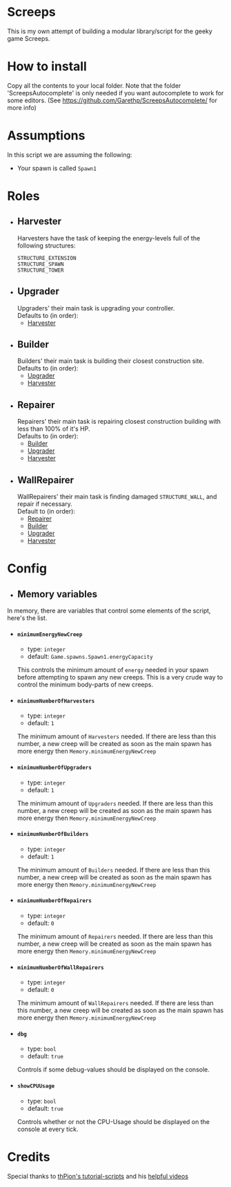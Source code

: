 # Screeps
This is my own attempt of building a modular library/script for the geeky game Screeps.

# How to install
Copy all the contents to your local folder. Note that the folder 'ScreepsAutocomplete' is only needed if you want autocomplete to work for some editors. (See https://github.com/Garethp/ScreepsAutocomplete/ for more info)

# Assumptions
In this script we are assuming the following:
- Your spawn is called `Spawn1`

# Roles
- ## <a name="role-harvester"></a>Harvester
  Harvesters have the task of keeping the energy-levels full of the following structures:
  ```
  STRUCTURE_EXTENSION
  STRUCTURE_SPAWN
  STRUCTURE_TOWER
  ```
- ## <a name="role-upgrader"></a>Upgrader
  Upgraders' their main task is upgrading your controller.  
  Defaults to (in order):  
  - [Harvester](#role-harvester)
- ## <a name="role-builder"></a>Builder
  Builders' their main task is building their closest construction site.  
  Defaults to (in order):  
  - [Upgrader](#role-upgrader)
  - [Harvester](#role-harvester)
- ## <a name="role-repairer"></a>Repairer
  Repairers' their main task is repairing closest construction building with less than 100% of it's HP.  
  Defaults to (in order):  
  - [Builder](#role-builder)
  - [Upgrader](#role-upgrader)
  - [Harvester](#role-harvester)
- ## <a name="role-wallrepairer"></a>WallRepairer
  WallRepairers' their main task is finding damaged `STRUCTURE_WALL`, and repair if necessary.  
  Default to (in order):  
  - [Repairer](#role-repairer)
  - [Builder](#role-builder)
  - [Upgrader](#role-upgrader)
  - [Harvester](#role-harvester)

# Config
- ## Memory variables
In memory, there are variables that control some elements of the script, here's the list.
  - #### `minimumEnergyNewCreep`
    - type: `integer`  
    - default: `Game.spawns.Spawn1.energyCapacity`

    This controls the minimum amount of `energy` needed in your spawn before attempting to spawn any new creeps. This is a very crude way to control the minimum body-parts of new creeps.

  - #### `minimumNumberOfHarvesters`
    - type: `integer`  
    - default: `1`

    The minimum amount of `Harvesters` needed. If there are less than this number, a new creep will be created as soon as the main spawn has more energy then `Memory.minimumEnergyNewCreep`

  - #### `minimumNumberOfUpgraders`
    - type: `integer`  
    - default: `1`

    The minimum amount of `Upgraders` needed. If there are less than this number, a new creep will be created as soon as the main spawn has more energy then `Memory.minimumEnergyNewCreep`

  - #### `minimumNumberOfBuilders`
    - type: `integer`  
    - default: `1`

    The minimum amount of `Builders` needed. If there are less than this number, a new creep will be created as soon as the main spawn has more energy then `Memory.minimumEnergyNewCreep`

  - #### `minimumNumberOfRepairers`
    - type: `integer`  
    - default: `0`

    The minimum amount of `Repairers` needed. If there are less than this number, a new creep will be created as soon as the main spawn has more energy then `Memory.minimumEnergyNewCreep`

  - #### `minimumNumberOfWallRepairers`
    - type: `integer`  
    - default: `0`

    The minimum amount of `WallRepairers` needed. If there are less than this number, a new creep will be created as soon as the main spawn has more energy then `Memory.minimumEnergyNewCreep`

  - #### `dbg`
    - type: `bool`  
    - default: `true`

    Controls if some debug-values should be displayed on the console.

  - #### `showCPUUsage`
    - type: `bool`
    - default: `true`

    Controls whether or not the CPU-Usage should be displayed on the console at every tick.

# Credits
Special thanks to [thPion's tutorial-scripts](https://github.com/thPion/Screeps-Nooby-Guide) and his [helpful videos](https://www.youtube.com/playlist?list=PL0EZQ169YGlor5rzeJEYYPE3tGYT2zGT2)
